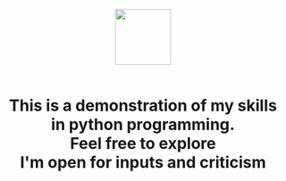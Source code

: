 <div style="text-align:center;">
  <img src="https://user-images.githubusercontent.com/74038190/212257472-08e52665-c503-4bd9-aa20-f5a4dae769b5.gif" width="100">
</div>
<br>
<h1 style="text-align:center;">
  This is a demonstration of my skills in python programming.<br>
  Feel free to explore<br>
  I'm open for inputs and criticism
</h1>
